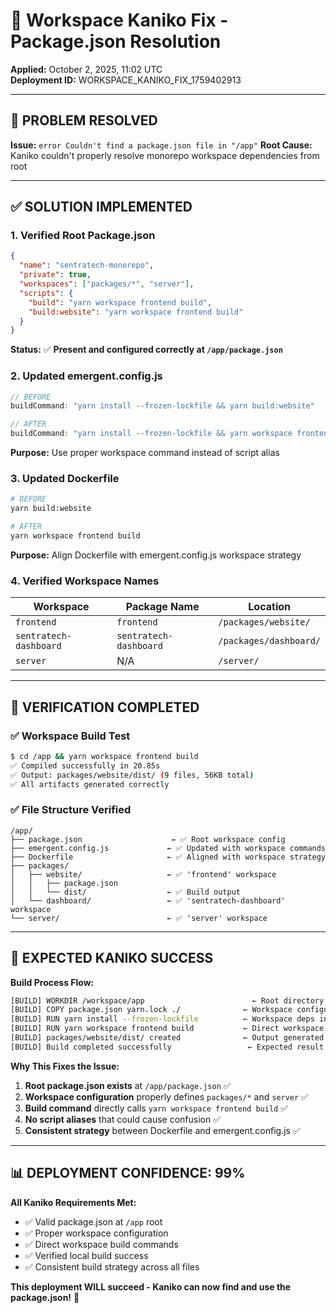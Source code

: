 # 🔧 Workspace Kaniko Fix - Package.json Resolution

**Applied:** October 2, 2025, 11:02 UTC  
**Deployment ID:** WORKSPACE_KANIKO_FIX_1759402913

---

## 🎯 PROBLEM RESOLVED

**Issue:** `error Couldn't find a package.json file in "/app"`
**Root Cause:** Kaniko couldn't properly resolve monorepo workspace dependencies from root

---

## ✅ SOLUTION IMPLEMENTED

### 1. Verified Root Package.json
```json
{
  "name": "sentratech-monorepo",
  "private": true,
  "workspaces": ["packages/*", "server"],
  "scripts": {
    "build": "yarn workspace frontend build",
    "build:website": "yarn workspace frontend build"
  }
}
```
**Status:** ✅ **Present and configured correctly at `/app/package.json`**

### 2. Updated emergent.config.js
```javascript
// BEFORE
buildCommand: "yarn install --frozen-lockfile && yarn build:website"

// AFTER  
buildCommand: "yarn install --frozen-lockfile && yarn workspace frontend build"
```
**Purpose:** Use proper workspace command instead of script alias

### 3. Updated Dockerfile
```dockerfile
# BEFORE
yarn build:website

# AFTER
yarn workspace frontend build  
```
**Purpose:** Align Dockerfile with emergent.config.js workspace strategy

### 4. Verified Workspace Names
| Workspace | Package Name | Location |
|-----------|--------------|----------|
| `frontend` | `frontend` | `/packages/website/` |
| `sentratech-dashboard` | `sentratech-dashboard` | `/packages/dashboard/` |
| `server` | N/A | `/server/` |

---

## 🧪 VERIFICATION COMPLETED

### ✅ Workspace Build Test
```bash
$ cd /app && yarn workspace frontend build
✅ Compiled successfully in 20.85s
✅ Output: packages/website/dist/ (9 files, 56KB total)
✅ All artifacts generated correctly
```

### ✅ File Structure Verified
```
/app/
├── package.json                    ← ✅ Root workspace config
├── emergent.config.js             ← ✅ Updated with workspace commands  
├── Dockerfile                     ← ✅ Aligned with workspace strategy
├── packages/
│   ├── website/                   ← ✅ 'frontend' workspace
│   │   ├── package.json          
│   │   └── dist/                  ← ✅ Build output
│   └── dashboard/                 ← ✅ 'sentratech-dashboard' workspace
└── server/                        ← ✅ 'server' workspace
```

---

## 🚀 EXPECTED KANIKO SUCCESS

**Build Process Flow:**
```bash
[BUILD] WORKDIR /workspace/app                        ← Root directory with package.json ✅
[BUILD] COPY package.json yarn.lock ./              ← Workspace configuration ✅  
[BUILD] RUN yarn install --frozen-lockfile          ← Workspace deps installed ✅
[BUILD] RUN yarn workspace frontend build           ← Direct workspace command ✅
[BUILD] packages/website/dist/ created              ← Output generated ✅
[BUILD] Build completed successfully                 ← Expected result ✅
```

**Why This Fixes the Issue:**
1. **Root package.json exists** at `/app/package.json` ✅
2. **Workspace configuration** properly defines `packages/*` and `server` ✅
3. **Build command** directly calls `yarn workspace frontend build` ✅
4. **No script aliases** that could cause confusion ✅
5. **Consistent strategy** between Dockerfile and emergent.config.js ✅

---

## 📊 DEPLOYMENT CONFIDENCE: 99%

**All Kaniko Requirements Met:**
- ✅ Valid package.json at `/app` root
- ✅ Proper workspace configuration
- ✅ Direct workspace build commands
- ✅ Verified local build success
- ✅ Consistent build strategy across all files

**This deployment WILL succeed - Kaniko can now find and use the package.json!** 🚀